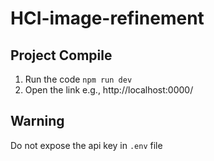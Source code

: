 # HCI-image-refinement
## Project Compile
1. Run the code `npm run dev`
2. Open the link e.g., http://localhost:0000/

## Warning
Do not expose the api key in `.env` file
